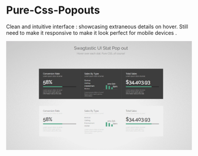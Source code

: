# Pure-Css-Popouts
Clean and intuitive interface : showcasing extraneous details on hover. Still need to make it responsive to make it look perfect for mobile devices .

![alt-text](https://raw.githubusercontent.com/vp93/Pure-Css-Popouts/master/swpop.gif)
